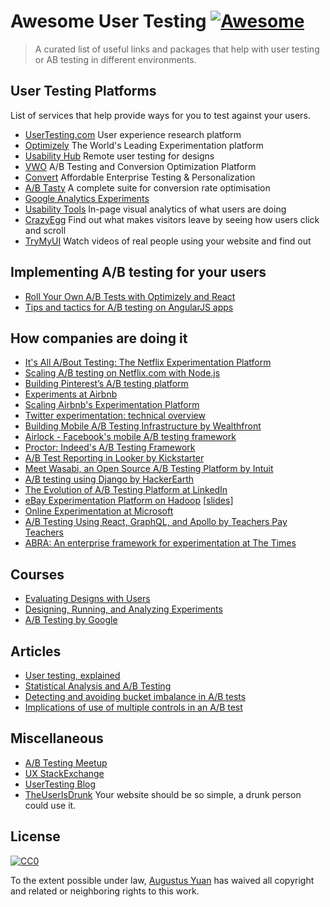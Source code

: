 # Awesome User Testing [![Awesome](https://cdn.rawgit.com/sindresorhus/awesome/d7305f38d29fed78fa85652e3a63e154dd8e8829/media/badge.svg)](https://github.com/sindresorhus/awesome)

> A curated list of useful links and packages that help with user testing or AB testing in different environments.

## User Testing Platforms

List of services that help provide ways for you to test against your users.

* [UserTesting.com](https://www.usertesting.com/) User experience research platform
* [Optimizely](https://www.optimizely.com/) The World's Leading Experimentation platform
* [Usability Hub](https://usabilityhub.com/) Remote user testing for designs
* [VWO](https://vwo.com/) A/B Testing and Conversion Optimization Platform
* [Convert](https://www.convert.com/) Affordable Enterprise Testing & Personalization
* [A/B Tasty](https://www.abtasty.com/uk/) A complete suite for conversion rate optimisation
* [Google Analytics Experiments](https://developers.google.com/analytics/solutions/experiments)
* [Usability Tools](http://usabilitytools.com/) In-page visual analytics of what users are doing
* [CrazyEgg](https://www.crazyegg.com/) Find out what makes visitors leave by seeing how users click and scroll
* [TryMyUI](http://www.trymyui.com/) Watch videos of real people using your website and find out

## Implementing A/B testing for your users

* [Roll Your Own A/B Tests with Optimizely and React](http://engineering.tilt.com/roll-your-own-ab-tests-with-optimizely-and-react/)
* [Tips and tactics for A/B testing on AngularJS apps](https://www.widerfunnel.com/ab-testing-on-angularjs/)

## How companies are doing it

* [It's All A/Bout Testing: The Netflix Experimentation Platform](http://techblog.netflix.com/2016/04/its-all-about-testing-netflix.html)
* [Scaling A/B testing on Netflix.com with Node.js](https://www.youtube.com/watch?v=VN4SNJ2JT9E)
* [Building Pinterest’s A/B testing platform](https://medium.com/@Pinterest_Engineering/building-pinterests-a-b-testing-platform-ab4934ace9f4)
* [Experiments at Airbnb](https://medium.com/airbnb-engineering/experiments-at-airbnb-e2db3abf39e7)
* [Scaling Airbnb's Experimentation Platform](https://medium.com/airbnb-engineering/https-medium-com-jonathan-parks-scaling-erf-23fd17c91166)
* [Twitter experimentation: technical overview](https://blog.twitter.com/2015/twitter-experimentation-technical-overview)
* [Building Mobile A/B Testing Infrastructure by Wealthfront](http://eng.wealthfront.com/2016/04/11/building-mobile-ab-testing-infrastructure/)
* [Airlock - Facebook's mobile A/B testing framework](https://code.facebook.com/posts/520580318041111/airlock-facebook-s-mobile-a-b-testing-framework/)
* [Proctor: Indeed's A/B Testing Framework](http://engineering.indeedblog.com/blog/2014/06/proctor-a-b-testing-framework/)
* [A/B Test Reporting in Looker by Kickstarter](https://kickstarter.engineering/a-b-test-reporting-in-looker-bf4869f6b52)
* [Meet Wasabi, an Open Source A/B Testing Platform by Intuit](https://medium.com/blueprint-by-intuit/open-sourcing-wasabi-the-a-b-testing-platform-by-intuit-a8d5abc958d)
* [A/B testing using Django by HackerEarth](http://engineering.hackerearth.com/2016/01/29/ab-testing-using-django/)
* [The Evolution of A/B Testing Platform at LinkedIn](https://engineering.linkedin.com/ab-testing/evolution-ab-testing-platform-linkedin)
* [eBay Experimentation Platform on Hadoop](https://www.youtube.com/watch?v=Gvf89SxXHGw) [[slides](https://www.slideshare.net/tcng3716/experimentation-platform-on-hadoop-hadoop-summit-2015)]
* [Online Experimentation at Microsoft](http://www.exp-platform.com/Documents/ExP_DMCaseStudies.pdf)
* [A/B Testing Using React, GraphQL, and Apollo by Teachers Pay Teachers](http://engineering.teacherspayteachers.com/2017/05/31/a-b-testing-using-react-graphql-and-apollo.html)
* [ABRA: An enterprise framework for experimentation at The Times](https://open.nytimes.com/abra-an-enterprise-framework-for-experimentation-at-the-times-57f8931449cd)

## Courses

* [Evaluating Designs with Users](https://www.edx.org/course/evaluating-designs-users-michiganx-ux504x)
* [Designing, Running, and Analyzing Experiments](https://www.coursera.org/learn/designexperiments)
* [A/B Testing by Google](https://www.udacity.com/course/ab-testing--ud257)

## Articles

* [User testing, explained](https://thenextweb.com/creativity/2015/04/27/user-testing-explained/)
* [Statistical Analysis and A/B Testing](http://20bits.com/article/statistical-analysis-and-ab-testing)
* [Detecting and avoiding bucket imbalance in A/B tests](https://blog.twitter.com/2015/detecting-and-avoiding-bucket-imbalance-in-ab-tests)
* [Implications of use of multiple controls in an A/B test](https://blog.twitter.com/2016/implications-of-use-of-multiple-controls-in-an-ab-test)

## Miscellaneous

* [A/B Testing Meetup](https://www.meetup.com/A-B-Testing-Meetup/)
* [UX StackExchange](https://ux.stackexchange.com/)
* [UserTesting Blog](https://www.usertesting.com/blog/)
* [TheUserIsDrunk](http://theuserisdrunk.com/) Your website should be so simple, a drunk person could use it.

## License

[![CC0](http://mirrors.creativecommons.org/presskit/buttons/88x31/svg/cc-zero.svg)](https://creativecommons.org/publicdomain/zero/1.0/)

To the extent possible under law, [Augustus Yuan](http://augustusyuan.com) has waived all copyright and related or neighboring rights to this work.

